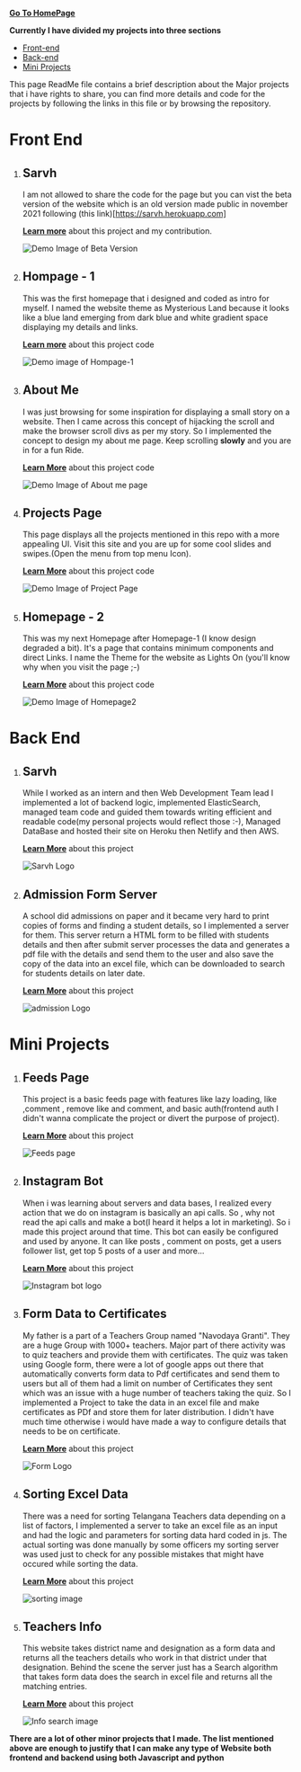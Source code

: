**[Go To HomePage](https://www.surajkumarsk.me)**


**Currently I have divided my projects into three sections**

- [Front-end](#front-end) 
- [Back-end](#back-end)
- [Mini Projects](#mini-projects)

This page ReadMe file contains a brief description about the Major projects
that i have rights to share, you can find more details and code for the
projects by following the links in this file or by browsing the repository.

# Front End

1. ## Sarvh

    I am not allowed to share the code for the page but you can vist the
    beta version of the website which is an old version made
    public in november 2021 following (this link)[https://sarvh.herokuapp.com]
    
    **[Learn more](/sarvh)** about this project and my contribution.

    ![Demo Image of Beta Version](/sarvh/sarvh.png)

2. ## Hompage - 1
    This was the first homepage that i designed and coded as intro for 
    myself. I named the website theme as Mysterious Land because it looks
    like a blue land emerging from dark blue and white gradient space displaying
    my details and links.

    **[Learn more](/Homepage1)** about this project code

    ![Demo image of Hompage-1](/Homepage1/homepage1.png) 

3. ## About Me
    I was just browsing for some inspiration for displaying a small story on a
    website. Then I came across this concept of hijacking the scroll and make
    the browser scroll divs as per my story. So I implemented the concept to 
    design my about me page. Keep scrolling **slowly** and you are in for a fun Ride.

    **[Learn More](/Aboutme)** about this project code

    ![Demo Image of About me page](/Aboutme/about.png)

4. ## Projects Page
    This page displays all the projects mentioned in this repo with a more
    appealing UI. Visit this site and you are up for some cool slides and
    swipes.(Open the menu from top menu Icon).

    **[Learn More](/ProjectPage)** about this project code

    ![Demo Image of Project Page](/ProjectPage/Project.png)

5. ## Homepage - 2
    This was my next Homepage after Homepage-1 (I know design degraded a bit). It's
    a page that contains minimum components and direct Links. I name the Theme for the
    website as Lights On (you'll know why when you visit the page ;-)

    **[Learn More](/Homepage2)** about this project code

    ![Demo Image of Homepage2](/Homepage2/homepage2.png) 


# Back End

1. ## Sarvh
    While I worked as an intern and then Web Development Team lead I implemented a 
    lot of backend logic, implemented ElasticSearch, managed team code and guided
    them towards writing efficient and readable code(my personal projects would 
    reflect those :-), Managed DataBase and hosted their site on Heroku then
    Netlify and then AWS.

    **[Learn More](/sarvh)** about this project

    ![Sarvh Logo](/sarvh/logo.jpg)

2. ## Admission Form Server
    A school did admissions on paper and it became very hard to print copies of forms and
    finding a student details, so I implemented a server for them. This server return a 
    HTML form to be filled with students details and then after submit server processes
    the data and generates a pdf file with the details and send them to the user and also 
    save the copy of the data into an excel file, which can be downloaded to search for
    students details on later date. 

    **[Learn More](/Admission)** about this project

    ![admission Logo](/Admission/admission.jpg)


# Mini Projects

1. ## Feeds Page
    This project is a basic feeds page with features like lazy loading, like ,comment , remove like and comment, and basic auth(frontend auth I didn't wanna complicate the project or divert the purpose of project). 

    **[Learn More](/feedsPage)** about this project

    ![Feeds page](/feedsPage/feedpage.PNG)  

2. ## Instagram Bot
    When i was learning about servers and data bases, I realized every action that we
    do on instagram is basically an api calls. So , why not read the api calls and make a
    bot(I heard it helps a lot in marketing). So i made this project around that time.
    This bot can easily be configured and used by anyone. It can like posts , comment on posts,
    get a users follower list, get top 5 posts of a user and more...

    **[Learn More](/Instabot)** about this project

    ![Instagram bot logo](/Instabot/instabot.jpg)  

3. ## Form Data to Certificates
    My father is a part of a Teachers Group named "Navodaya Granti". They are a huge
    Group with 1000+ teachers. Major part of there activity was to quiz teachers and
    provide them with certificates. The quiz was taken using Google form, there were a lot
    of google apps out there that automatically converts form data to Pdf certificates and
    send them to users but all of them had a limit on number of Certificates they sent which
    was an issue with a huge number of teachers taking the quiz. So I implemented a Project
    to take the data in an excel file and make certificates as PDf and store them for 
    later distribution. I didn't have much time otherwise i would have made a way to 
    configure details that needs to be on certificate.

    **[Learn More](/Certificates)**  about this project

    ![Form Logo](/Certificates/forms.jpg)

4. ## Sorting Excel Data
    There was a need for sorting Telangana Teachers data depending on a list of factors, 
    I implemented a server to take an excel file as an input and had the logic and parameters
    for sorting data hard coded in js. The actual sorting was done manually by some officers
    my sorting server was used just to check for any possible mistakes that might have
    occured while sorting the data.

    **[Learn More](/Sortingserver)** about this project

    ![sorting image](/Sortingserver/sorting.png)

5. ## Teachers Info
    This website takes district name and designation as a form data and returns all
    the teachers details who work in that district under that designation. Behind
    the scene the server just has a Search algorithm that takes form data does
    the search in excel file and returns all the matching entries.

    **[Learn More](/Teachersinfo)** about this project

    ![Info search image](/Teachersinfo/search.png)


**There are a lot of other minor projects that I made. The list mentioned above are enough to justify that I can make any type of Website both frontend and backend using both Javascript and python**



